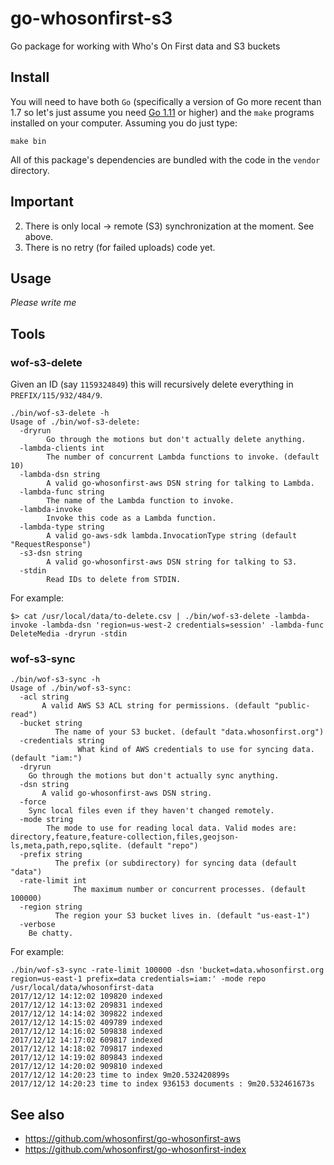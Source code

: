 # go-whosonfirst-s3

Go package for working with Who's On First data and S3 buckets

## Install

You will need to have both `Go` (specifically a version of Go more recent than 1.7 so let's just assume you need [Go 1.11](https://golang.org/dl/) or higher) and the `make` programs installed on your computer. Assuming you do just type:

```
make bin
```

All of this package's dependencies are bundled with the code in the `vendor` directory.

## Important

2. There is only local -> remote (S3) synchronization at the moment. See above.
3. There is no retry (for failed uploads) code yet.

## Usage

_Please write me_

## Tools

### wof-s3-delete

Given an ID (say `1159324849`) this will recursively delete everything in `PREFIX/115/932/484/9`.

```
./bin/wof-s3-delete -h
Usage of ./bin/wof-s3-delete:
  -dryrun
    	Go through the motions but don't actually delete anything.
  -lambda-clients int
    	The number of concurrent Lambda functions to invoke. (default 10)
  -lambda-dsn string
    	A valid go-whosonfirst-aws DSN string for talking to Lambda.
  -lambda-func string
    	The name of the Lambda function to invoke.
  -lambda-invoke
    	Invoke this code as a Lambda function.
  -lambda-type string
    	A valid go-aws-sdk lambda.InvocationType string (default "RequestResponse")
  -s3-dsn string
    	A valid go-whosonfirst-aws DSN string for talking to S3.
  -stdin
    	Read IDs to delete from STDIN.
```

For example:

```
$> cat /usr/local/data/to-delete.csv | ./bin/wof-s3-delete -lambda-invoke -lambda-dsn 'region=us-west-2 credentials=session' -lambda-func DeleteMedia -dryrun -stdin
```

### wof-s3-sync

```
./bin/wof-s3-sync -h
Usage of ./bin/wof-s3-sync:
  -acl string
       A valid AWS S3 ACL string for permissions. (default "public-read")
  -bucket string
    	  The name of your S3 bucket. (default "data.whosonfirst.org")
  -credentials string
    	       What kind of AWS credentials to use for syncing data. (default "iam:")
  -dryrun
	Go through the motions but don't actually sync anything.
  -dsn string
       A valid go-whosonfirst-aws DSN string.
  -force
	Sync local files even if they haven't changed remotely.
  -mode string
    	The mode to use for reading local data. Valid modes are: directory,feature,feature-collection,files,geojson-ls,meta,path,repo,sqlite. (default "repo")
  -prefix string
    	  The prefix (or subdirectory) for syncing data (default "data")
  -rate-limit int
    	      The maximum number or concurrent processes. (default 100000)
  -region string
    	  The region your S3 bucket lives in. (default "us-east-1")
  -verbose
	Be chatty.
```

For example:

```
./bin/wof-s3-sync -rate-limit 100000 -dsn 'bucket=data.whosonfirst.org region=us-east-1 prefix=data credentials=iam:' -mode repo /usr/local/data/whosonfirst-data
2017/12/12 14:12:02 109820 indexed
2017/12/12 14:13:02 209831 indexed
2017/12/12 14:14:02 309822 indexed
2017/12/12 14:15:02 409789 indexed
2017/12/12 14:16:02 509838 indexed
2017/12/12 14:17:02 609817 indexed
2017/12/12 14:18:02 709817 indexed
2017/12/12 14:19:02 809843 indexed
2017/12/12 14:20:02 909810 indexed
2017/12/12 14:20:23 time to index 9m20.532420899s
2017/12/12 14:20:23 time to index 936153 documents : 9m20.532461673s
```

## See also

* https://github.com/whosonfirst/go-whosonfirst-aws
* https://github.com/whosonfirst/go-whosonfirst-index

